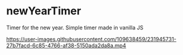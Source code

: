 # newYearTimer

Timer for the new year.
Simple timer made in vanilla JS

https://user-images.githubusercontent.com/109638459/231945731-27b7facd-6c85-4766-af38-5150ada2da8a.mp4

